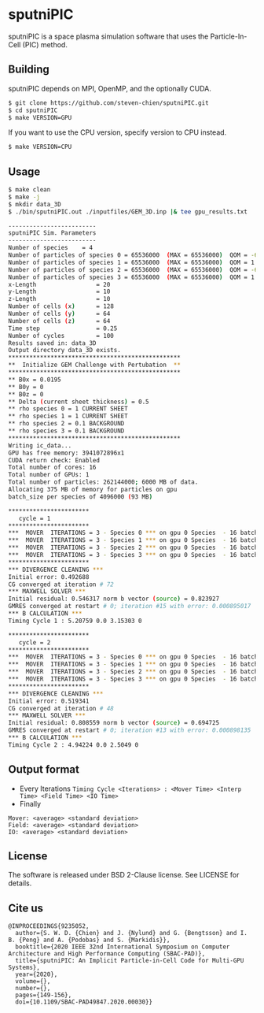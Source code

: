 
# sputniPIC
sputniPIC is a space plasma simulation software that uses the Particle-In-Cell (PIC) method.
## Building
sputniPIC depends on MPI, OpenMP, and the optionally CUDA.
```bash
$ git clone https://github.com/steven-chien/sputniPIC.git
$ cd sputniPIC
$ make VERSION=GPU
```
If you want to use the CPU version, specify version to CPU instead.
```bash
$ make VERSION=CPU
```
## Usage
```bash
$ make clean
$ make -j
$ mkdir data_3D
$ ./bin/sputniPIC.out ./inputfiles/GEM_3D.inp |& tee gpu_results.txt

-------------------------
sputniPIC Sim. Parameters
-------------------------
Number of species    = 4
Number of particles of species 0 = 65536000	 (MAX = 65536000)  QOM = -64
Number of particles of species 1 = 65536000	 (MAX = 65536000)  QOM = 1
Number of particles of species 2 = 65536000	 (MAX = 65536000)  QOM = -64
Number of particles of species 3 = 65536000	 (MAX = 65536000)  QOM = 1
x-Length                 = 20
y-Length                 = 10
z-Length                 = 10
Number of cells (x)      = 128
Number of cells (y)      = 64
Number of cells (z)      = 64
Time step                = 0.25
Number of cycles         = 100
Results saved in: data_3D
Output directory data_3D exists.
*************************************************
**  Initialize GEM Challenge with Pertubation  **
*************************************************
** B0x = 0.0195
** B0y = 0
** B0z = 0
** Delta (current sheet thickness) = 0.5
** rho species 0 = 1 CURRENT SHEET 
** rho species 1 = 1 CURRENT SHEET 
** rho species 2 = 0.1 BACKGROUND 
** rho species 3 = 0.1 BACKGROUND 
*************************************************
Writing ic_data...
GPU has free memory: 3941072896x1
CUDA return check: Enabled
Total number of cores: 16
Total number of GPUs: 1
Total number of particles: 262144000; 6000 MB of data.
Allocating 375 MB of memory for particles on gpu
batch_size per species of 4096000 (93 MB)

***********************
   cycle = 1
***********************
***  MOVER  ITERATIONS = 3 - Species 0 *** on gpu 0 Species  - 16 batches 
***  MOVER  ITERATIONS = 3 - Species 1 *** on gpu 0 Species  - 16 batches 
***  MOVER  ITERATIONS = 3 - Species 2 *** on gpu 0 Species  - 16 batches 
***  MOVER  ITERATIONS = 3 - Species 3 *** on gpu 0 Species  - 16 batches 
***********************
*** DIVERGENCE CLEANING ***
Initial error: 0.492688
CG converged at iteration # 72
*** MAXWELL SOLVER ***
Initial residual: 0.546317 norm b vector (source) = 0.823927
GMRES converged at restart # 0; iteration #15 with error: 0.000895017
*** B CALCULATION ***
Timing Cycle 1 : 5.20759 0.0 3.15303 0

***********************
   cycle = 2
***********************
***  MOVER  ITERATIONS = 3 - Species 0 *** on gpu 0 Species  - 16 batches 
***  MOVER  ITERATIONS = 3 - Species 1 *** on gpu 0 Species  - 16 batches 
***  MOVER  ITERATIONS = 3 - Species 2 *** on gpu 0 Species  - 16 batches 
***  MOVER  ITERATIONS = 3 - Species 3 *** on gpu 0 Species  - 16 batches 
***********************
*** DIVERGENCE CLEANING ***
Initial error: 0.519341
CG converged at iteration # 48
*** MAXWELL SOLVER ***
Initial residual: 0.808559 norm b vector (source) = 0.694725
GMRES converged at restart # 0; iteration #13 with error: 0.000898135
*** B CALCULATION ***
Timing Cycle 2 : 4.94224 0.0 2.5049 0


```
## Output format
- Every Iterations
```Timing Cycle <Iterations> : <Mover Time> <Interp Time> <Field Time> <IO Time>```
- Finally
```
Mover: <average> <standard deviation>
Field: <average> <standard deviation>
IO: <average> <standard deviation>
```
## License
The software is released under BSD 2-Clause license. See LICENSE for details.

## Cite us
```
@INPROCEEDINGS{9235052,
  author={S. W. D. {Chien} and J. {Nylund} and G. {Bengtsson} and I. B. {Peng} and A. {Podobas} and S. {Markidis}},
  booktitle={2020 IEEE 32nd International Symposium on Computer Architecture and High Performance Computing (SBAC-PAD)}, 
  title={sputniPIC: An Implicit Particle-in-Cell Code for Multi-GPU Systems}, 
  year={2020},
  volume={},
  number={},
  pages={149-156},
  doi={10.1109/SBAC-PAD49847.2020.00030}}
```

